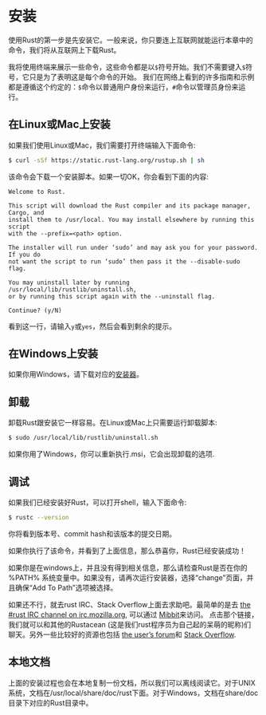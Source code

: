 # 安装

使用Rust的第一步是先安装它。一般来说，你只要连上互联网就能运行本章中的命令，我们将从互联网上下载Rust。

我将使用终端来展示一些命令，这些命令都是以`$`符号开始。我们不需要键入`$`符号，它只是为了表明这是每个命令的开始。
我们在网络上看到的许多指南和示例都是遵循这个约定的：`$`命令以普通用户身份来运行，`#`命令以管理员身份来运行。

## 在Linux或Mac上安装

如果我们使用Linux或Mac，我们需要打开终端输入下面命令:

```bash
$ curl -sSf https://static.rust-lang.org/rustup.sh | sh
```

该命令会下载一个安装脚本。如果一切OK，你会看到下面的内容:

```text
Welcome to Rust.

This script will download the Rust compiler and its package manager, Cargo, and
install them to /usr/local. You may install elsewhere by running this script
with the --prefix=<path> option.

The installer will run under ‘sudo’ and may ask you for your password. If you do
not want the script to run ‘sudo’ then pass it the --disable-sudo flag.

You may uninstall later by running /usr/local/lib/rustlib/uninstall.sh,
or by running this script again with the --uninstall flag.

Continue? (y/N)
```

看到这一行，请输入`y`或`yes`，然后会看到剩余的提示。

## 在Windows上安装

如果你用Windows，请下载对应的[安装器][install-page]。

[install-page]: https://www.rust-lang.org/install.html

## 卸载

卸载Rust跟安装它一样容易。在Linux或Mac上只需要运行卸载脚本:

```bash
$ sudo /usr/local/lib/rustlib/uninstall.sh
```

如果你用了Windows，你可以重新执行.msi，它会出现卸载的选项.

## 调试

如果我们已经安装好Rust，可以打开shell，输入下面命令:

```bash
$ rustc --version
```

你将看到版本号、commit hash和该版本的提交日期。

如果你执行了该命令，并看到了上面信息，那么恭喜你，Rust已经安装成功！

如果你是在windows上，并且没有得到相关信息，那么请检查Rust是否在你的 %PATH% 系统变量中。如果没有，请再次运行安装器，选择“change”页面，并且确保“Add To Path”选项被选择。

如果还不行，就去rust IRC、Stack Overflow上面去求助吧。最简单的是去
[the #rust IRC channel on irc.mozilla.org][irc], 可以通过
[Mibbit][mibbit]来访问。 点击那个链接，我们就可以和其他的Rustacean
(这是我们rust程序员为自己起的呆萌的昵称)们 聊天。另外一些比较好的资源也包括 [the user’s forum][users]和 [Stack Overflow][stackoverflow].

[irc]: irc://irc.mozilla.org/#rust
[mibbit]: http://chat.mibbit.com/?server=irc.mozilla.org&channel=%23rust
[users]: https://users.rust-lang.org/
[stackoverflow]: http://stackoverflow.com/questions/tagged/rust

## 本地文档

上面的安装过程也会在本地复制一份文档，所以我们可以离线阅读它。对于UNIX系统，文档在/usr/local/share/doc/rust下面。对于Windows，文档在share/doc目录下对应的Rust目录中。
